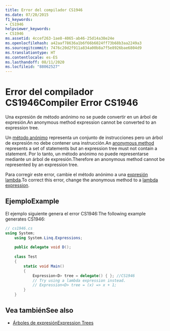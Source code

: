 ```yaml
---
title: Error del compilador CS1946
ms.date: 07/20/2015
f1_keywords:
- CS1946
helpviewer_keywords:
- CS1946
ms.assetid: 4ccef263-1ae8-4065-ab46-25d14a38e24e
ms.openlocfilehash: a42aaf78636a1b6f66b6024ff73b68b3aa2249a3
ms.sourcegitcommit: 7476c20d2f911a834a00b8a7f5e8926bae6804d9
ms.translationtype: HT
ms.contentlocale: es-ES
ms.lasthandoff: 08/11/2020
ms.locfileid: "88062527"
---
```

# <a name="compiler-error-cs1946"></a><span data-ttu-id="ce401-102">Error del compilador CS1946</span><span class="sxs-lookup"><span data-stu-id="ce401-102">Compiler Error CS1946</span></span>

<span data-ttu-id="ce401-103">Una expresión de método anónimo no se puede convertir en un árbol de expresión.</span><span class="sxs-lookup"><span data-stu-id="ce401-103">An anonymous method expression cannot be converted to an expression tree.</span></span>

<span data-ttu-id="ce401-104">Un [método anónimo](../operators/delegate-operator.md) representa un conjunto de instrucciones pero un árbol de expresión no debe contener una instrucción.</span><span class="sxs-lookup"><span data-stu-id="ce401-104">An [anonymous method](../operators/delegate-operator.md) represents a set of statements but an expression tree must not contain a statement.</span></span> <span data-ttu-id="ce401-105">Por lo tanto, un método anónimo no puede representarse mediante un árbol de expresión.</span><span class="sxs-lookup"><span data-stu-id="ce401-105">Therefore an anonymous method cannot be represented by an expression tree.</span></span>

<span data-ttu-id="ce401-106">Para corregir este error, cambie el método anónimo a una [expresión lambda](../operators/lambda-expressions.md).</span><span class="sxs-lookup"><span data-stu-id="ce401-106">To correct this error, change the anonymous method to a [lambda expression](../operators/lambda-expressions.md).</span></span>
  
## <a name="example"></a><span data-ttu-id="ce401-107">Ejemplo</span><span class="sxs-lookup"><span data-stu-id="ce401-107">Example</span></span>

<span data-ttu-id="ce401-108">El ejemplo siguiente genera el error CS1946:</span><span class="sxs-lookup"><span data-stu-id="ce401-108">The following example generates CS1946:</span></span>  

```csharp
// cs1946.cs  
using System;  
    using System.Linq.Expressions;  
  
    public delegate void D();  
  
    class Test  
    {  
        static void Main()  
        {  
            Expression<D> tree = delegate() { }; //CS1946  
            // Try using a lambda expression instead.  
            // Expression<D> tree = (x) => x + 1;  
        }  
    }  
```

## <a name="see-also"></a><span data-ttu-id="ce401-109">Vea también</span><span class="sxs-lookup"><span data-stu-id="ce401-109">See also</span></span>

- [<span data-ttu-id="ce401-110">Árboles de expresión</span><span class="sxs-lookup"><span data-stu-id="ce401-110">Expression Trees</span></span>](../../programming-guide/concepts/expression-trees/index.md)
